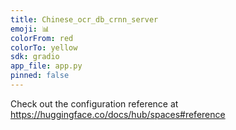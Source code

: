 ```yaml
---
title: Chinese_ocr_db_crnn_server
emoji: 📊
colorFrom: red
colorTo: yellow
sdk: gradio
app_file: app.py
pinned: false
---
```


Check out the configuration reference at https://huggingface.co/docs/hub/spaces#reference
